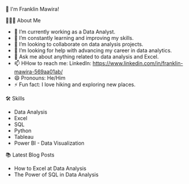 👋 I'm Franklin Mawira!

👨🏽‍💻 About Me
- 👀 I’m currently working as a Data Analyst.
- 🌱 I’m constantly learning and improving my skills.
- 💞️ I’m looking to collaborate on data analysis projects.
- 🤔 I’m looking for help with advancing my career in data analytics.
- 💬 Ask me about anything related to data analysis and Excel.
- 📫 HHow to reach me: LinkedIn: https://www.linkedin.com/in/franklin-mawira-569aa01ab/
- 😄 Pronouns: He/Him
- ⚡ Fun fact: I love hiking and exploring new places.

🛠️ Skills
- Data Analysis
- Excel
- SQL
- Python
- Tableau
- Power BI - Data Visualization

📚 Latest Blog Posts
- How to Excel at Data Analysis
- The Power of SQL in Data Analysis
<!---
Mawaks/Mawaks is a ✨ special ✨ repository because its `README.md` (this file) appears on your GitHub profile.
You can click the Preview link to take a look at your changes.
--->
